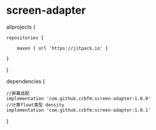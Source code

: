 # screen-adapter

allprojects {

    repositories {
    
        maven { url 'https://jitpack.io' }

    }
}


dependencies {

    //屏幕适配
    implementation 'com.github.ccbfm:screen-adapter:1.0.0'
    //计算float类型 density
    implementation 'com.github.ccbfm:screen-adapter:1.0.1'
}
